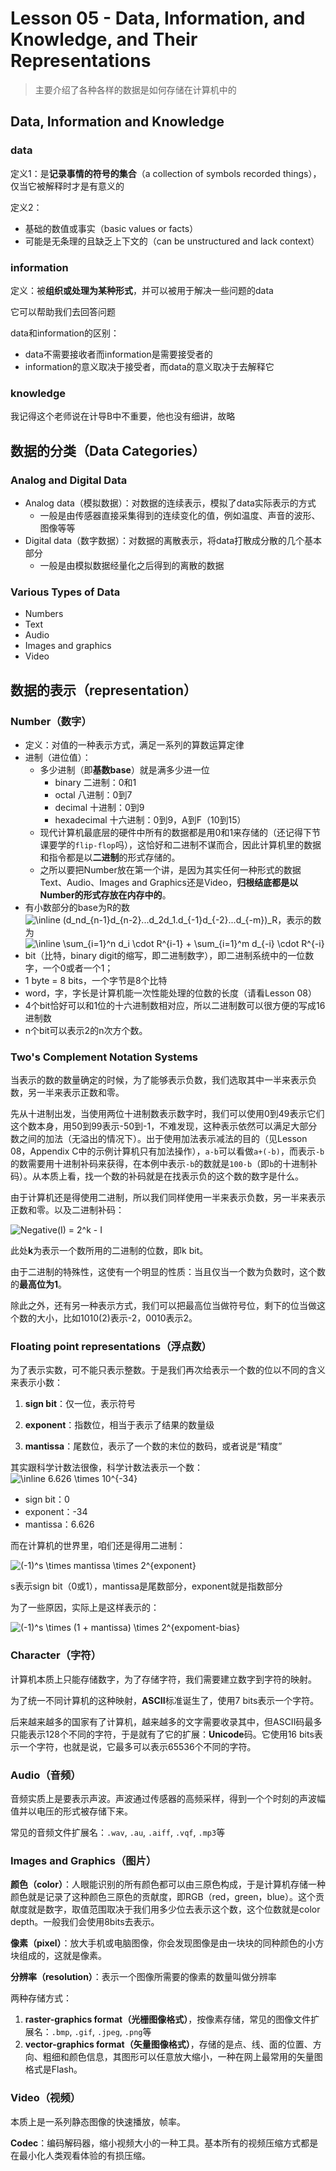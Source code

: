 # Lesson 05 - Data, Information, and Knowledge, and Their Representations

> 主要介绍了各种各样的数据是如何存储在计算机中的

## Data, Information and Knowledge

### data

定义1：是**记录事情的符号的集合**（a collection of symbols recorded things），仅当它被解释时才是有意义的

定义2：

- 基础的数值或事实（basic values or facts）
- 可能是无条理的且缺乏上下文的（can be unstructured and lack context）

### information

定义：被**组织或处理为某种形式**，并可以被用于解决一些问题的data

它可以帮助我们去回答问题

data和information的区别：

- data不需要接收者而information是需要接受者的
- information的意义取决于接受者，而data的意义取决于去解释它

### knowledge

我记得这个老师说在计导B中不重要，他也没有细讲，故略



## 数据的分类（Data Categories）

### Analog and Digital Data

- Analog data（模拟数据）：对数据的连续表示，模拟了data实际表示的方式
  - 一般是由传感器直接采集得到的连续变化的值，例如温度、声音的波形、图像等等
- Digital data（数字数据）：对数据的离散表示，将data打散成分散的几个基本部分
  - 一般是由模拟数据经量化之后得到的离散的数据

### Various Types of Data

- Numbers
- Text
- Audio
- Images and graphics
- Video



## 数据的表示（representation）

### Number（数字）

- 定义：对值的一种表示方式，满足一系列的算数运算定律
- 进制（进位值）：
  - 多少进制（即**基数base**）就是满多少进一位
    - binary 二进制：0和1
    - octal 八进制：0到7
    - decimal 十进制：0到9
    - hexadecimal 十六进制：0到9，A到F（10到15）
  - 现代计算机最底层的硬件中所有的数据都是用0和1来存储的（还记得下节课要学的`flip-flop`吗），这恰好和二进制不谋而合，因此计算机里的数据和指令都是以**二进制**的形式存储的。
  - 之所以要把Number放在第一个讲，是因为其实任何一种形式的数据Text、Audio、Images and Graphics还是Video，**归根结底都是以Number的形式存放在内存中的**。
- 有小数部分的base为R的数<img src="https://latex.codecogs.com/svg.image?\inline&space;(d_nd_{n-1}d_{n-2}...d_2d_1.d_{-1}d_{-2}...d_{-m})_R" title="\inline (d_nd_{n-1}d_{n-2}...d_2d_1.d_{-1}d_{-2}...d_{-m})_R" />，表示的数为<img src="https://latex.codecogs.com/svg.image?\inline&space;\sum_{i=1}^n&space;d_i&space;\cdot&space;R^{i-1}&space;&plus;&space;\sum_{i=1}^m&space;d_{-i}&space;\cdot&space;R^{-i}" title="\inline \sum_{i=1}^n d_i \cdot R^{i-1} + \sum_{i=1}^m d_{-i} \cdot R^{-i}" />
- bit（比特，binary digit的缩写，即二进制数字），即二进制系统中的一位数字，一个0或者一个1；
- 1 byte = 8 bits，一个字节是8个比特
- word，字，字长是计算机能一次性能处理的位数的长度（请看Lesson 08）
- 4个bit恰好可以和1位的十六进制数相对应，所以二进制数可以很方便的写成16进制数
- n个bit可以表示2的n次方个数。



### Two's Complement Notation Systems

当表示的数的数量确定的时候，为了能够表示负数，我们选取其中一半来表示负数，另一半来表示正数和零。

先从十进制出发，当使用两位十进制数表示数字时，我们可以使用0到49表示它们这个数本身，用50到99表示-50到-1，不难发现，这种表示依然可以满足大部分数之间的加法（无溢出的情况下）。出于使用加法表示减法的目的（见Lesson 08，Appendix C中的示例计算机只有加法操作），`a-b`可以看做`a+(-b)`，而表示`-b`的数需要用十进制补码来获得，在本例中表示`-b`的数就是`100-b`（即`b`的十进制补码）。从本质上看，找一个数的补码就是在找表示负的这个数的数字是什么。

由于计算机还是得使用二进制，所以我们同样使用一半来表示负数，另一半来表示正数和零。以及二进制补码：

<img src="https://latex.codecogs.com/svg.image?Negative(I)&space;=&space;2^k&space;-&space;I" title="Negative(I) = 2^k - I" />

此处**k**为表示一个数所用的二进制的位数，即k bit。

由于二进制的特殊性，这使有一个明显的性质：当且仅当一个数为负数时，这个数的**最高位为1**。

除此之外，还有另一种表示方式，我们可以把最高位当做符号位，剩下的位当做这个数的大小，比如1010(2)表示-2，0010表示2。



### Floating point representations（浮点数）

为了表示实数，可不能只表示整数。于是我们再次给表示一个数的位以不同的含义来表示小数：

1. **sign bit**：仅一位，表示符号

2. **exponent**：指数位，相当于表示了结果的数量级

3. **mantissa**：尾数位，表示了一个数的末位的数码，或者说是“精度”

其实跟科学计数法很像，科学计数法表示一个数：<img src="https://latex.codecogs.com/svg.image?\inline&space;6.626&space;\times&space;10^{-34}" title="\inline 6.626 \times 10^{-34}" />

- sign bit：0
- exponent：-34
- mantissa：6.626

而在计算机的世界里，咱们还是得用二进制：

<img src="https://latex.codecogs.com/svg.image?(-1)^s&space;\times&space;mantissa&space;\times&space;2^{exponent}" title="(-1)^s \times mantissa \times 2^{exponent}" />

s表示sign bit（0或1），mantissa是尾数部分，exponent就是指数部分

为了一些原因，实际上是这样表示的：

<img src="https://latex.codecogs.com/svg.image?(-1)^s&space;\times&space;(1&space;&plus;&space;mantissa)&space;\times&space;2^{expoment-bias}" title="(-1)^s \times (1 + mantissa) \times 2^{expoment-bias}" />


### Character（字符）

计算机本质上只能存储数字，为了存储字符，我们需要建立数字到字符的映射。

为了统一不同计算机的这种映射，**ASCII**标准诞生了，使用7 bits表示一个字符。

后来越来越多的国家有了计算机，越来越多的文字需要收录其中，但ASCII码最多只能表示128个不同的字符，于是就有了它的扩展：**Unicode**码。它使用16 bits表示一个字符，也就是说，它最多可以表示65536个不同的字符。



### Audio（音频）

音频实质上是要表示声波。声波通过传感器的高频采样，得到一个个时刻的声波幅值并以电压的形式被存储下来。

常见的音频文件扩展名：`.wav`, `.au`, `.aiff`, `.vqf`, `.mp3`等



### Images and Graphics（图片）

**颜色（color）**：人眼能识别的所有颜色都可以由三原色构成，于是计算机存储一种颜色就是记录了这种颜色三原色的贡献度，即RGB（red，green，blue）。这个贡献度就是数字，取值范围取决于我们用多少位去表示这个数，这个位数就是color depth。一般我们会使用8bits去表示。

**像素（pixel）**：放大手机或电脑图像，你会发现图像是由一块块的同种颜色的小方块组成的，这就是像素。

**分辨率（resolution）**：表示一个图像所需要的像素的数量叫做分辨率

两种存储方式：

1. **raster-graphics format（光栅图像格式）**，按像素存储，常见的图像文件扩展名：`.bmp`, `.gif`, `.jpeg`, `.png`等
2. **vector-graphics format（矢量图像格式）**，存储的是点、线、面的位置、方向、粗细和颜色信息，其图形可以任意放大缩小，一种在网上最常用的矢量图格式是Flash。



### Video（视频）

本质上是一系列静态图像的快速播放，帧率。

**Codec**：编码解码器，缩小视频大小的一种工具。基本所有的视频压缩方式都是在最小化人类观看体验的有损压缩。
